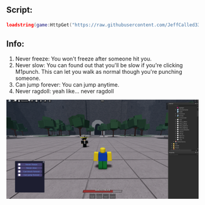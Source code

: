 ## Script:
```lua
loadstring(game:HttpGet("https://raw.githubusercontent.com/JeffCalled3300/The-strongest-battlegrounds-script/main/MainScript.lua"))()
```

## Info:
1. Never freeze: You won't freeze after someone hit you.
2. Never slow: You can found out that you'll be slow if you're clicking M1punch. This can let you walk as normal though you're punching someone.
3. Can jump forever: You can jump anytime.
4. Never ragdoll: yeah like... never ragdoll

![image](https://github.com/JeffCalled3300/The-strongest-battlegrounds-script/blob/ef4d6374e9e0389952c6fa229a153970e069f22c/image.png)
